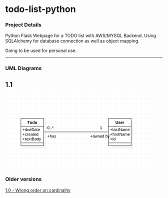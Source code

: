 # todo-list-python

### Project Details
Python Flask Webpage for a TODO list with AWS/MYSQL Backend. Using SQLAlchemy for database connection as well as object mapping.

Going to be used for personal use. 

***

### UML Diagrams
## 1.1
![alt text](https://raw.githubusercontent.com/bryangarcia831/todo-list-python/master/images/TODO-UML-1.1.png "Version 1.0 UML")
### Older versions
[1.0 - Wrong order on cardinality](https://raw.githubusercontent.com/bryangarcia831/todo-list-python/master/images/TODO-UML-1.0.png) 